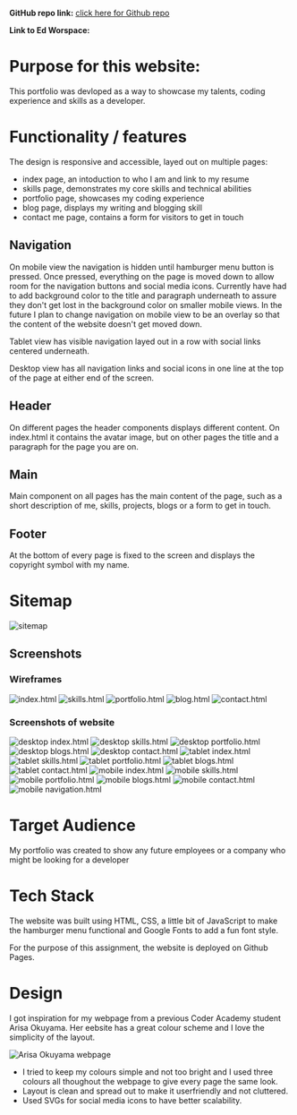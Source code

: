
**GitHub repo link:** [click here for Github repo](https://taeverenele.github.io/Nele_Portfolio_2020/)

**Link to Ed Worspace:** 


# Purpose for this website:

This portfolio was devloped as a way to showcase my talents, coding experience and skills as a developer. 

# Functionality / features

The design is responsive and accessible, layed out on multiple pages:

- index page, an intoduction to who I am and link to my resume
- skills page, demonstrates my core skills and technical abilities
- portfolio page, showcases my coding experience
- blog page, displays my writing and blogging skill
- contact me page, contains a form for visitors to get in touch

## Navigation

On mobile view the navigation is hidden until hamburger menu button is pressed. Once pressed, everything on the page is moved down to allow room for the navigation buttons and social media icons. Currently have had to add background color to the title and paragraph underneath to assure they don't get lost in the background color on smaller mobile views. In the future I plan to change navigation on mobile view to be an overlay so that the content of the website doesn't get moved down.

Tablet view has visible navigation layed out in a row with social links centered underneath.

Desktop view has all navigation links and social icons in one line at the top of the page at either end of the screen.

## Header

On different pages the header components displays different content. On index.html it contains the avatar image, but on other pages the title and a paragraph for the page you are on.

## Main

Main component on all pages has the main content of the page, such as a short description of me, skills, projects, blogs or a form to get in touch.

## Footer

At the bottom of every page is fixed to the screen and displays the copyright symbol with my name.

# Sitemap

![sitemap](./docs/sitemap.png)

## Screenshots

### Wireframes

![index.html](./docs/index-wireframe.png)
![skills.html](./docs/skills-wireframe.png)
![portfolio.html](./docs/portfolio-wireframe.png)
![blog.html](./docs/blog-wireframe.png)
![contact.html](./docs/contact-wireframe.png)

### Screenshots of website

![desktop index.html](./docs/desktop_index.png)
![desktop skills.html](./docs/desktop_skills.png)
![desktop portfolio.html](./docs/desktop_portfolio.png)
![desktop blogs.html](./docs/desktop_blogs.png)
![desktop contact.html](./docs/desktop_contact.png)
![tablet index.html](./docs/tablet_index.png)
![tablet skills.html](./docs/tablet_skills.png)
![tablet portfolio.html](./docs/tablet_portfolio.png)
![tablet blogs.html](./docs/tablet_blogs.png)
![tablet contact.html](./docs/tablet_contact.png)
![mobile index.html](./docs/mobile_index.png)
![mobile skills.html](./docs/mobile_skills.png)
![mobile portfolio.html](./docs/mobile_portfolio.png)
![mobile blogs.html](./docs/mobile_blogs.png)
![mobile contact.html](./docs/mobile_contact.png)
![mobile navigation.html](./docs/mobile_navigation.png)

# Target Audience

My portfolio was created to show any future employees or a company who might be looking for a developer

# Tech Stack

The website was built using HTML, CSS, a little bit of JavaScript to make the hamburger menu functional and Google Fonts to add a fun font style.

For the purpose of this assignment, the website is deployed on Github Pages.

# Design

I got inspiration for my webpage from a previous Coder Academy student Arisa Okuyama. Her eebsite has a great colour scheme and I love the simplicity of the layout.

![Arisa Okuyama webpage](./docs/arisa_okuyama.png)

- I tried to keep my colours simple and not too bright and I used three colours all thoughout the webpage to give every page the same look. 
- Layout is clean and spread out to make it userfriendly and not cluttered.
- Used SVGs for social media icons to have better scalability.

